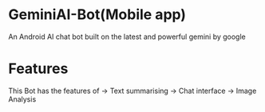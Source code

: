 # GeminiAI-Bot(Mobile app)
An Android AI chat bot built on the latest and powerful gemini by google

# Features
This Bot has the features of
 -> Text summarising
 -> Chat interface
 -> Image Analysis

